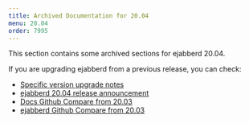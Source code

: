 ```yaml
---
title: Archived Documentation for 20.04
menu: 20.04
order: 7995
---
```


This section contains some archived sections for ejabberd 20.04.

If you are upgrading ejabberd from a previous release, you can check:

* [Specific version upgrade notes](/admin/upgrade/#specific-version-upgrade-notes)
* [ejabberd 20.04 release announcement](https://www.process-one.net/blog/ejabberd-20-04/)
* [Docs Github Compare from 20.03](https://github.com/processone/docs.ejabberd.im/compare/20.03...20.04)
* [ejabberd Github Compare from 20.03](https://github.com/processone/ejabberd/compare/20.03...20.04)

